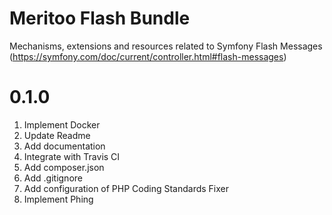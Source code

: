 # Meritoo Flash Bundle

Mechanisms, extensions and resources related to Symfony Flash Messages (https://symfony.com/doc/current/controller.html#flash-messages)

# 0.1.0

1. Implement Docker
2. Update Readme
3. Add documentation
4. Integrate with Travis CI
5. Add composer.json
6. Add .gitignore
7. Add configuration of PHP Coding Standards Fixer
8. Implement Phing
